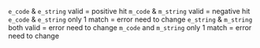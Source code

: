 `e_code` & `e_string` valid = positive hit
`m_code` & `m_string` valid = negative hit
`e_code` & `e_string` only 1 match = error need to change
`e_string` & `m_string` both valid = error need to change
`m_code` and `m_string` only 1 match = error need to change
